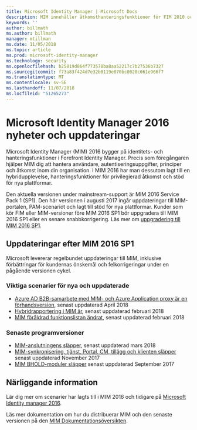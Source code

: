 ```yaml
---
title: Microsoft Identity Manager | Microsoft Docs
description: MIM innehåller åtkomsthanteringsfunktioner för FIM 2010 och hjälper dig att hantera användare, autentiseringsuppgifter, principer och åtkomst i din organisation.
keywords: ''
author: billmath
ms.author: billmath
manager: mtillman
ms.date: 11/05/2018
ms.topic: article
ms.prod: microsoft-identity-manager
ms.technology: security
ms.openlocfilehash: b25819d864f773578ba8aa52217c7b27536b7327
ms.sourcegitcommit: f73a83f424d7e32b0119e870bc0020c061e966f7
ms.translationtype: MT
ms.contentlocale: sv-SE
ms.lasthandoff: 11/07/2018
ms.locfileid: "51265273"
---
```

# <a name="microsoft-identity-manager-2016-news-and-updates"></a>Microsoft Identity Manager 2016 nyheter och uppdateringar

Microsoft Identity Manager (MIM) 2016 bygger på identitets- och hanteringsfunktioner i Forefront Identity Manager. Precis som föregångaren hjälper MIM dig att hantera användare, autentiseringsuppgifter, principer och åtkomst inom din organisation.  I MIM 2016 har man dessutom lagt till en hybridupplevelse, hanteringsfunktioner för privilegierad åtkomst och stöd för nya plattformar.

Den aktuella versionen under mainstream-support är MIM 2016 Service Pack 1 (SP1).  Den här versionen i augusti 2017 ingår uppdateringar till MIM-portalen, PAM-scenariot och lagt till stöd för nya plattformar.  Kunder som kör FIM eller MIM-versioner före MIM 2016 SP1 bör uppgradera till MIM 2016 SP1 eller en senare snabbkorrigering.  Läs mer om [uppgradering till MIM 2016 SP1](microsoft-identity-manager-2016-sp1-release-notes.md).

## <a name="updates-since-mim-2016-sp1"></a>Uppdateringar efter MIM 2016 SP1

Microsoft levererar regelbundet uppdateringar till MIM, inklusive förbättringar för kundernas önskemål och felkorrigeringar under en pågående versionen cykel.

### <a name="major-new-and-updated-scenarios"></a>Viktiga scenarier för nya och uppdaterade

- [Azure AD B2B-samarbete med MIM- och Azure Application proxy är en förhandsversion](microsoft-identity-manager-2016-graph-b2b-scenario.md), senast uppdaterad April 2018
- [Hybridrapportering i MIM är](https://cloudblogs.microsoft.com/enterprisemobility/2018/02/23/hybrid-mim-reporting-now-available-in-azure-active-directory/), senast uppdaterad februari 2018
- [MIM föråldrad funktionslistan ändrat](microsoft-identity-manager-2016-deprecated-features.md), senast uppdaterad februari 2018

### <a name="recent-software-releases"></a>Senaste programversioner

- [MIM-anslutningens släpper](./reference/microsoft-identity-manager-2016-connector-version-history.md), senast uppdaterad mars 2018
- [MIM-synkronisering, tjänst, Portal, CM, tillägg och klienten släpper](./reference/version-history.md) senast uppdaterad November 2017
- [MIM BHOLD-moduler släpper](./reference/version-bhold-history.md) senast uppdaterad September 2017




## <a name="related-topics"></a>Närliggande information

Lär dig mer om scenarier har lagts till i MIM 2016 och tidigare på [Microsoft Identity manager 2016](microsoft-identity-manager-2016.md).

Läs mer dokumentation om hur du distribuerar MIM och den senaste versionen på den [MIM Dokumentationsöversikten](https://docs.microsoft.com/en-us/microsoft-identity-manager/).

